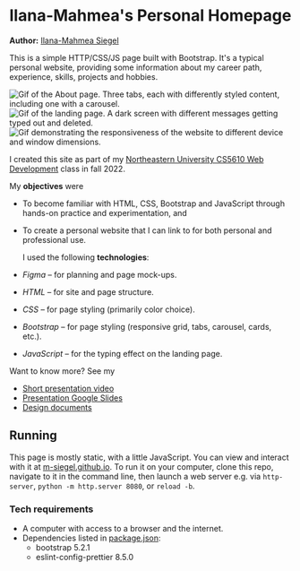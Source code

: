 # Ilana-Mahmea's Personal Homepage

**Author:** [Ilana-Mahmea Siegel](https://github.com/m-siegel/)

This is a simple HTTP/CSS/JS page built with Bootstrap. It's a typical personal website, providing some information about my career path, experience, skills, projects and hobbies.

![Gif of the About page. Three tabs, each with differently styled content, including one with a carousel.](https://github.com/m-siegel/m-siegel.github.io/blob/main/media/github-repo/full-size-about-page.gif) ![Gif of the landing page. A dark screen with different messages getting typed out and deleted.](https://github.com/m-siegel/m-siegel.github.io/blob/main/media/github-repo/full-size-landing-page.gif) ![Gif demonstrating the responsiveness of the website to different device and window dimensions.](https://github.com/m-siegel/m-siegel.github.io/blob/main/media/github-repo/resizing.gif)

I created this site as part of my [Northeastern University CS5610 Web Development](https://johnguerra.co/classes/webDevelopment_fall_2022/) class in fall 2022.

My **objectives** were

- To become familiar with HTML, CSS, Bootstrap and JavaScript through hands-on practice and experimentation, and
- To create a personal website that I can link to for both personal and professional use.
  <!-- Great concise decription for each technologies used -->

  I used the following **technologies**:

- _Figma_ – for planning and page mock-ups.
- _HTML_ – for site and page structure.
- _CSS_ – for page styling (primarily color choice).
- _Bootstrap_ – for page styling (responsive grid, tabs, carousel, cards, etc.).
- _JavaScript_ – for the typing effect on the landing page.

Want to know more? See my

- [Short presentation video](https://youtu.be/S6qTn102cKE)
- [Presentation Google Slides](https://docs.google.com/presentation/d/15txQF3HVuKMNfLBp6fEXsCO9yaZTNX9LLRFRM6j34gw/edit?usp=sharing)
- [Design documents](https://docs.google.com/presentation/d/1lP6KmSL5kadZ06xohx15vgus3w5NJje9j5a30sUofis/edit?usp=sharing)

## Running

This page is mostly static, with a little JavaScript.
You can view and interact with it at [m-siegel.github.io](https://m-siegel.github.io).
To run it on your computer, clone this repo, navigate to it in the command line, then launch a web server e.g. via `http-server`, `python -m http.server 8080`, or `reload -b`.

### Tech requirements

- A computer with access to a browser and the internet.
- Dependencies listed in [package.json](https://github.com/m-siegel/m-siegel.github.io/blob/main/package.json):
  - bootstrap 5.2.1
  - eslint-config-prettier 8.5.0
